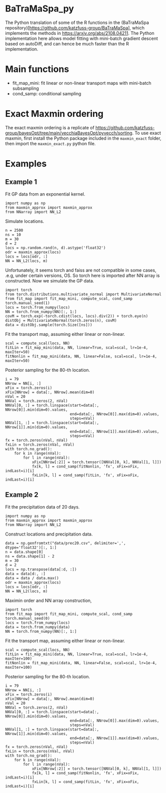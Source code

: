 # BaTraMaSpa_py
The Python translation of some of the R functions in the (BaTraMaSpa repository)[https://github.com/katzfuss-group/BaTraMaSpa], which implements the methods in https://arxiv.org/abs/2108.04211.
The Python implementation here allows model fitting with mini-batch gradient descent based on autoDiff, and can hence be much faster than the R implementation.


# Main functions

* fit_map_mini: fit linear or non-linear transport maps with mini-batch subsampling
* cond_samp: conditional sampling 

# Exact Maxmin ordering

The exact maxmin ordering is a replicate of https://github.com/katzfuss-group/bayesOpt/tree/main/vecchiaBayesOpt/pyvecch/sorting. To use exact maxmin, first install the Python package included in the `maxmin_exact` folder, then import the `maxmin_exact.py` python file.

# Examples

## Example 1

Fit GP data from an exponential kernel.
```
import numpy as np
from maxmin_approx import maxmin_approx
from NNarray import NN_L2
```

Simulate locations.
```
n = 2500
ns = 10
m = 30
d = 2
locs = np.random.rand(n, d).astype('float32')
odr = maxmin_approx(locs)
locs = locs[odr, :]
NN = NN_L2(locs, m)
```

Unfortunately, it seems torch and faiss are not compatible in some cases, .e.g, under certain versions, OS. So torch here is imported after NN array is constructed. Now we simulate the GP data.
```
import torch
from torch.distributions.multivariate_normal import MultivariateNormal
from fit_map import fit_map_mini, compute_scal, cond_samp
torch.manual_seed(1)
locs = torch.from_numpy(locs)
NN = torch.from_numpy(NN)[:, 1:]
covM = torch.exp(-torch.cdist(locs, locs).div(2)) + torch.eye(n)
distObj = MultivariateNormal(torch.zeros(n), covM)
data = distObj.sample(torch.Size([ns]))
```

Fit the transport map, assuming either linear or non-linear.
```
scal = compute_scal(locs, NN)
fitLin = fit_map_mini(data, NN, linear=True, scal=scal, lr=1e-4, maxIter=50)
fitNonlin = fit_map_mini(data, NN, linear=False, scal=scal, lr=1e-4, maxIter=50)
```

Posterior sampling for the 80-th location.
```
i = 79
NNrow = NN[i, :]
xFix = torch.zeros(i)
xFix[NNrow] = data[:, NNrow].mean(dim=0)
nVal = 20
NNVal = torch.zeros(2, nVal)
NNVal[0, :] = torch.linspace(start=data[:, NNrow[0]].min(dim=0).values,
                             end=data[:, NNrow[0]].max(dim=0).values,
                             steps=nVal)
NNVal[1, :] = torch.linspace(start=data[:, NNrow[1]].min(dim=0).values,
                             end=data[:, NNrow[1]].max(dim=0).values,
                             steps=nVal)
fx = torch.zeros(nVal, nVal)
fxLin = torch.zeros(nVal, nVal)
with torch.no_grad():
    for k in range(nVal):
        for l in range(nVal):
            xFix[NNrow[:2]] = torch.tensor([NNVal[0, k], NNVal[1, l]])
            fx[k, l] = cond_samp(fitNonlin, 'fx', xFix=xFix, indLast=i)[i]
            fxLin[k, l] = cond_samp(fitLin, 'fx', xFix=xFix, indLast=i)[i]
```

## Example 2

Fit the precipitation data of 20 days.
```
import numpy as np
from maxmin_approx import maxmin_approx
from NNarray import NN_L2
```

Construct locations and precipitation data.
```
data = np.genfromtxt("data/prec20.csv", delimiter=',', dtype='float32')[:, 1:]
n = data.shape[0]
ns = data.shape[1] - 2
m = 30
d = 2
locs = np.transpose(data[:d, :])
data = data[d:, :]
data = data / data.max()
odr = maxmin_approx(locs)
locs = locs[odr, :]
NN = NN_L2(locs, m)
```

Maximin order and NN array construction,
```
import torch
from fit_map import fit_map_mini, compute_scal, cond_samp
torch.manual_seed(0)
locs = torch.from_numpy(locs)
data = torch.from_numpy(data)
NN = torch.from_numpy(NN)[:, 1:]
```

Fit the transport map, assuming either linear or non-linear.
```
scal = compute_scal(locs, NN)
fitLin = fit_map_mini(data, NN, linear=True, scal=scal, lr=1e-4, maxIter=100)
fitNonlin = fit_map_mini(data, NN, linear=False, scal=scal, lr=1e-4, maxIter=100)
```

Posterior sampling for the 80-th location.
```
i = 79
NNrow = NN[i, :]
xFix = torch.zeros(i)
xFix[NNrow] = data[:, NNrow].mean(dim=0)
nVal = 20
NNVal = torch.zeros(2, nVal)
NNVal[0, :] = torch.linspace(start=data[:, NNrow[0]].min(dim=0).values,
                             end=data[:, NNrow[0]].max(dim=0).values,
                             steps=nVal)
NNVal[1, :] = torch.linspace(start=data[:, NNrow[1]].min(dim=0).values,
                             end=data[:, NNrow[1]].max(dim=0).values,
                             steps=nVal)
fx = torch.zeros(nVal, nVal)
fxLin = torch.zeros(nVal, nVal)
with torch.no_grad():
    for k in range(nVal):
        for l in range(nVal):
            xFix[NNrow[:2]] = torch.tensor([NNVal[0, k], NNVal[1, l]])
            fx[k, l] = cond_samp(fitNonlin, 'fx', xFix=xFix, indLast=i)[i]
            fxLin[k, l] = cond_samp(fitLin, 'fx', xFix=xFix, indLast=i)[i]
```

